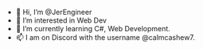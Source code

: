 - 👋 Hi, I’m @JerEngineer 
- 👀 I’m interested in Web Dev
- 🌱 I’m currently learning C#, Web Development.
- 📫 I am on Discord with the username @calmcashew7.

<!---
JerEngineer/JerEngineer is a ✨ special ✨ repository because its `README.md` (this file) appears on your GitHub profile.

--->
